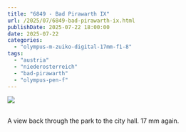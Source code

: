 ```yaml
---
title: "6849 - Bad Pirawarth IX"
url: /2025/07/6849-bad-pirawarth-ix.html
publishDate: 2025-07-22 18:00:00
date: 2025-07-22
categories:
  - "olympus-m-zuiko-digital-17mm-f1-8"
tags:
  - "austria"
  - "niederosterreich"
  - "bad-pirawarth"
  - "olympus-pen-f"
---
```

<div class="container">
<div class="center"><a target="_blank" href="https://d25zfm9zpd7gm5.cloudfront.net/1200x1200/2021/20210307_145931_lr.jpg"><img class="webfeedsFeaturedVisual" src="https://d25zfm9zpd7gm5.cloudfront.net/0600x0600/2021/20210307_145931_lr.jpg" /></a></div>
</div>
<br />

A view back through the park to the city hall. 17 mm again.
